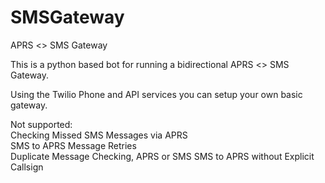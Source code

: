 # SMSGateway
APRS &lt;> SMS Gateway

This is a python based bot for running a bidirectional APRS <> SMS Gateway.

Using the Twilio Phone and API services you can setup your own basic gateway.

Not supported: <br>
Checking Missed SMS Messages via APRS<br>
SMS to APRS Message Retries<br>
Duplicate Message Checking, APRS or SMS
SMS to APRS without Explicit Callsign
